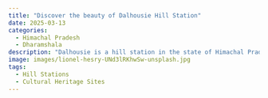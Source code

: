 ```yaml
---
title: "Discover the beauty of Dalhousie Hill Station"
date: 2025-03-13
categories:
  - Himachal Pradesh
  - Dharamshala
description: "Dalhousie is a hill station in the state of Himachal Pradesh, India. It is situated at an altitude of 2,037 meters (6,700 ft) on the western edge of the Dhauladhar range."
image: images/lionel-hesry-UNd3lRKhwSw-unsplash.jpg
tags: 
  - Hill Stations
  - Cultural Heritage Sites
---
```

